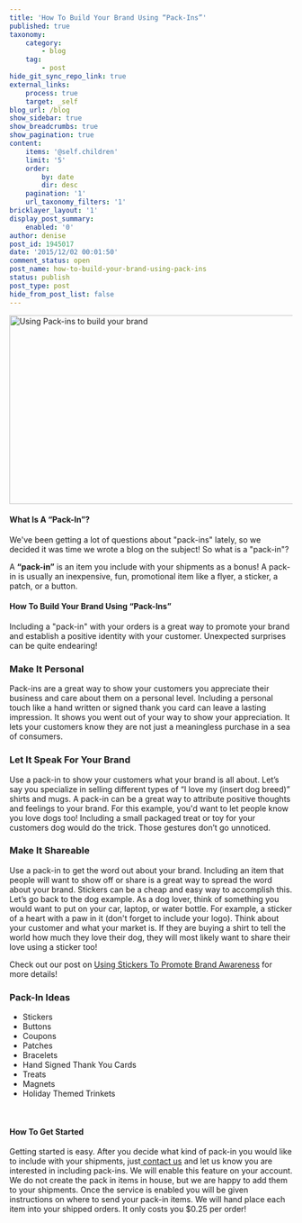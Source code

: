```yaml
---
title: 'How To Build Your Brand Using “Pack-Ins”'
published: true
taxonomy:
    category:
        - blog
    tag:
        - post
hide_git_sync_repo_link: true
external_links:
    process: true
    target: _self
blog_url: /blog
show_sidebar: true
show_breadcrumbs: true
show_pagination: true
content:
    items: '@self.children'
    limit: '5'
    order:
        by: date
        dir: desc
    pagination: '1'
    url_taxonomy_filters: '1'
bricklayer_layout: '1'
display_post_summary:
    enabled: '0'
author: denise
post_id: 1945017
date: '2015/12/02 00:01:50'
comment_status: open
post_name: how-to-build-your-brand-using-pack-ins
status: publish
post_type: post
hide_from_post_list: false
---
```


<img class="aligncenter wp-image-1995734 " src="https://printaura.com/wp-content/uploads/2015/12/packins-banner1.jpg" alt="Using Pack-ins to build your brand" width="784" height="335" />
<h4>What Is A “Pack-In”?</h4>
We've been getting a lot of questions about "pack-ins" lately, so we decided it was time we wrote a blog on the subject! So what is a "pack-in"?

A <strong>“pack-in”</strong> is an item you include with your shipments as a bonus! A pack-in is usually an inexpensive, fun, promotional item like a flyer, a sticker, a patch, or a button.
<h4>How To Build Your Brand Using “Pack-Ins”</h4>
Including a "pack-in" with your orders is a great way to promote your brand and establish a positive identity with your customer. Unexpected surprises can be quite endearing!
<h3><strong>Make It Personal</strong></h3>
Pack-ins are a great way to show your customers you appreciate their business and care about them on a personal level. Including a personal touch like a hand written or signed thank you card can leave a lasting impression. It shows you went out of your way to show your appreciation. It lets your customers know they are not just a meaningless purchase in a sea of consumers.
<h3><strong>Let It Speak For Your Brand</strong></h3>
Use a pack-in to show your customers what your brand is all about. Let’s say you specialize in selling different types of “I love my (insert dog breed)” shirts and mugs. A pack-in can be a great way to attribute positive thoughts and feelings to your brand. For this example, you'd want to let people know you love dogs too! Including a small packaged treat or toy for your customers dog would do the trick. Those gestures don’t go unnoticed.
<h3><strong>Make It Shareable</strong></h3>
Use a pack-in to get the word out about your brand. Including an item that people will want to show off or share is a great way to spread the word about your brand. Stickers can be a cheap and easy way to accomplish this. Let’s go back to the dog example. As a dog lover, think of something you would want to put on your car, laptop, or water bottle. For example, a sticker of a heart with a paw in it (don't forget to include your logo). Think about your customer and what your market is. If they are buying a shirt to tell the world how much they love their dog, they will most likely want to share their love using a sticker too!

Check out our post on <a href="https://printaura.com/use-stickers-to-promote-brand-awareness" target="_blank">Using Stickers To Promote Brand Awareness</a> for more details!
<h3><strong>Pack-In Ideas</strong></h3>
<ul>
	<li>Stickers</li>
	<li>Buttons</li>
	<li>Coupons</li>
	<li>Patches</li>
	<li>Bracelets</li>
	<li>Hand Signed Thank You Cards</li>
	<li>Treats</li>
	<li>Magnets</li>
	<li>Holiday Themed Trinkets</li>
</ul>
&nbsp;
<h4>How To Get Started</h4>
Getting started is easy. After you decide what kind of pack-in you would like to include with your shipments, just<a href="https://printaura.com/contactus/" target="_blank"> contact us</a> and let us know you are interested in including pack-ins. We will enable this feature on your account. We do not create the pack in items in house, but we are happy to add them to your shipments. Once the service is enabled you will be given instructions on where to send your pack-in items. We will hand place each item into your shipped orders. It only costs you $0.25 per order!

&nbsp;